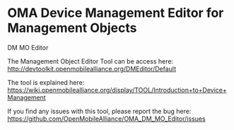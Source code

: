 # OMA Device Management Editor for Management Objects

DM MO Editor

The Management Object Editor Tool can be access here: http://devtoolkit.openmobilealliance.org/DMEditor/Default

The tool is explained here: https://wiki.openmobilealliance.org/display/TOOL/Introduction+to+Device+Management 

If you find any issues with this tool, please report the bug here: https://github.com/OpenMobileAlliance/OMA_DM_MO_Editor/issues
